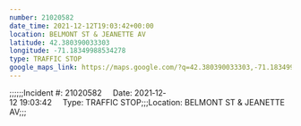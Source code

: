 ```yaml
---
number: 21020582
date_time: 2021-12-12T19:03:42+00:00
location: BELMONT ST & JEANETTE AV
latitude: 42.380390033303
longitude: -71.18349988534278
type: TRAFFIC STOP
google_maps_link: https://maps.google.com/?q=42.380390033303,-71.18349988534278
---
```


;;;;;;Incident #: 21020582     Date: 2021‐12‐12 19:03:42     Type: TRAFFIC STOP;;;Location: BELMONT ST & JEANETTE AV;;;
